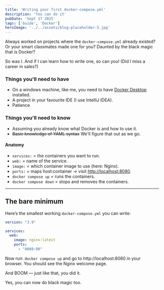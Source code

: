 ```yaml
---
title: 'Writing your first docker-compose.yml'
description: 'You can do it'
pubDate: 'Sept 17 2025'
tags: ['Guide', 'Docker']
heroImage: '../../assets/blog-placeholder-5.jpg'
---
```


Always worked on projects where the `docker-compose.yml` already existed? Or your smart classmates made one for you?
Daunted by the black magic that is Docker?

So was I. And if I can learn how to write one, so can you! (Did I miss a career in sales?)
### Things you'll need to have
- On a windows machine, like me, you need to have [Docker Desktop](https://www.docker.com/products/docker-desktop/) installed.
- A project in your favourite IDE (I use IntelliJ IDEA).
- Patience

### Things you'll need to know
- Assuming you already know what Docker is and how to use it.
- ~~Basic knowledge of YAML syntax~~ We'll figure that out as we go.

#### Anatomy
- `services:` = the containers you want to run.
- `web:` = name of the service.
- `image:` = which container image to use (here: Nginx).
- `ports:` = maps host:container → visit <http://localhost:8080>.
- `docker compose up` = runs the containers.
- `docker compose down` = stops and removes the containers.

---

## The bare minimum

Here’s the smallest working `docker-compose.yml` you can write:

```yaml
version: "3.9"

services:
  web:
    image: nginx:latest
    ports:
      - "8080:80"
````

Now run:
`docker compose up` and go to http://localhost:8080 in your browser. You should see the Nginx welcome page.

And BOOM — just like that, you did it.

Yes, you can now do black magic too. 